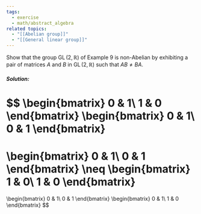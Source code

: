 ```yaml
---
tags:
  - exercise
  - math/abstract_algebra
related topics:
  - "[[Abelian group]]"
  - "[[General linear group]]"
---
```

Show that the group $\operatorname{GL}(2, \mathbb{R})$ of Example $9$ is non-Abelian by exhibiting a pair of matrices $A$ and $B$ in $\operatorname{GL}(2, \mathbb{R})$ such that $AB \neq BA$.
##### Solution:
$$
\begin{bmatrix}
	0 & 1\\
	1 & 0
\end{bmatrix}
\begin{bmatrix}
	0 & 1\\
	0 & 1
\end{bmatrix}
=
\begin{bmatrix}
	0 & 1\\
	0 & 1
\end{bmatrix}
\neq
\begin{bmatrix}
	1 & 0\\
	1 & 0
\end{bmatrix}
=
\begin{bmatrix}
	0 & 1\\
	0 & 1
\end{bmatrix}
\begin{bmatrix}
	0 & 1\\
	1 & 0
\end{bmatrix}
$$
